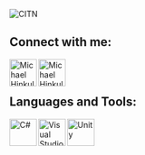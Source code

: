 ![CITN](https://user-images.githubusercontent.com/92107128/136650551-740cc44f-8573-4ce9-ba00-407194c045e8.png)

## Connect with me:

[<img align="left" alt="Michael Hinkul | YouTube" width="48px" src="https://cdn.jsdelivr.net/npm/simple-icons@v3/icons/youtube.svg" />][youtube]
[<img align="left" alt="Michael Hinkul | LinkedIn" width="48px" src="https://cdn.jsdelivr.net/npm/simple-icons@v3/icons/linkedin.svg" />][linkedin]

<br />
<br />

## Languages and Tools:

<img align="left" alt="C#" width="48px" src="https://cdn.jsdelivr.net/npm/simple-icons@5.17.0/icons/csharp.svg" />
<img align="left" alt="Visual Studio Code" width="48px" src="https://cdn.jsdelivr.net/npm/simple-icons@5.17.0/icons/visualstudiocode.svg" />
<img align="left" alt="Unity" width="48px" src="https://cdn.jsdelivr.net/npm/simple-icons@5.17.0/icons/unity.svg" />

<br />
<br />

[youtube]: https://www.youtube.com/channel/UCVVJeDcoTgcxKWaFjg7xzjQ
[linkedin]: https://www.linkedin.com/in/citn/
